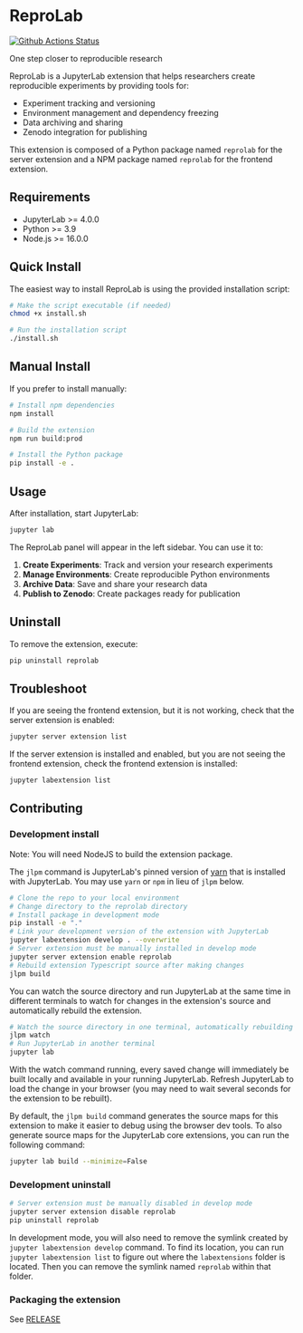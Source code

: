 # ReproLab

[![Github Actions Status](/workflows/Build/badge.svg)](/actions/workflows/build.yml)

One step closer to reproducible research

ReproLab is a JupyterLab extension that helps researchers create reproducible experiments by providing tools for:
- Experiment tracking and versioning
- Environment management and dependency freezing
- Data archiving and sharing
- Zenodo integration for publishing

This extension is composed of a Python package named `reprolab`
for the server extension and a NPM package named `reprolab`
for the frontend extension.

## Requirements

- JupyterLab >= 4.0.0
- Python >= 3.9
- Node.js >= 16.0.0

## Quick Install

The easiest way to install ReproLab is using the provided installation script:

```bash
# Make the script executable (if needed)
chmod +x install.sh

# Run the installation script
./install.sh
```

## Manual Install

If you prefer to install manually:

```bash
# Install npm dependencies
npm install

# Build the extension
npm run build:prod

# Install the Python package
pip install -e .
```

## Usage

After installation, start JupyterLab:

```bash
jupyter lab
```

The ReproLab panel will appear in the left sidebar. You can use it to:

1. **Create Experiments**: Track and version your research experiments
2. **Manage Environments**: Create reproducible Python environments
3. **Archive Data**: Save and share your research data
4. **Publish to Zenodo**: Create packages ready for publication

## Uninstall

To remove the extension, execute:

```bash
pip uninstall reprolab
```

## Troubleshoot

If you are seeing the frontend extension, but it is not working, check
that the server extension is enabled:

```bash
jupyter server extension list
```

If the server extension is installed and enabled, but you are not seeing
the frontend extension, check the frontend extension is installed:

```bash
jupyter labextension list
```

## Contributing

### Development install

Note: You will need NodeJS to build the extension package.

The `jlpm` command is JupyterLab's pinned version of
[yarn](https://yarnpkg.com/) that is installed with JupyterLab. You may use
`yarn` or `npm` in lieu of `jlpm` below.

```bash
# Clone the repo to your local environment
# Change directory to the reprolab directory
# Install package in development mode
pip install -e "."
# Link your development version of the extension with JupyterLab
jupyter labextension develop . --overwrite
# Server extension must be manually installed in develop mode
jupyter server extension enable reprolab
# Rebuild extension Typescript source after making changes
jlpm build
```

You can watch the source directory and run JupyterLab at the same time in different terminals to watch for changes in the extension's source and automatically rebuild the extension.

```bash
# Watch the source directory in one terminal, automatically rebuilding when needed
jlpm watch
# Run JupyterLab in another terminal
jupyter lab
```

With the watch command running, every saved change will immediately be built locally and available in your running JupyterLab. Refresh JupyterLab to load the change in your browser (you may need to wait several seconds for the extension to be rebuilt).

By default, the `jlpm build` command generates the source maps for this extension to make it easier to debug using the browser dev tools. To also generate source maps for the JupyterLab core extensions, you can run the following command:

```bash
jupyter lab build --minimize=False
```

### Development uninstall

```bash
# Server extension must be manually disabled in develop mode
jupyter server extension disable reprolab
pip uninstall reprolab
```

In development mode, you will also need to remove the symlink created by `jupyter labextension develop`
command. To find its location, you can run `jupyter labextension list` to figure out where the `labextensions`
folder is located. Then you can remove the symlink named `reprolab` within that folder.

### Packaging the extension

See [RELEASE](RELEASE.md)
